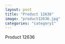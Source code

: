 ```yaml
---
layout: post
title: "Product 12636"
image: "product12636.jpg"
categories: "category1"
---
```

Product 12636
